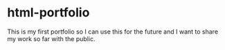 # html-portfolio
This is my first portfolio so I can use this for the future and I want to share my work so far with the public.
